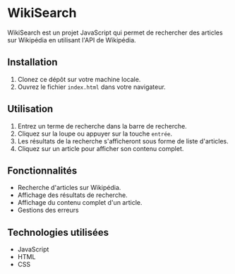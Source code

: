 # WikiSearch

WikiSearch est un projet JavaScript qui permet de rechercher des articles sur Wikipédia en utilisant l'API de Wikipédia.

## Installation

1. Clonez ce dépôt sur votre machine locale.
2. Ouvrez le fichier `index.html` dans votre navigateur.

## Utilisation

1. Entrez un terme de recherche dans la barre de recherche.
2. Cliquez sur la loupe ou appuyer sur la touche `entrée`.
3. Les résultats de la recherche s'afficheront sous forme de liste d'articles.
4. Cliquez sur un article pour afficher son contenu complet.

## Fonctionnalités

- Recherche d'articles sur Wikipédia.
- Affichage des résultats de recherche.
- Affichage du contenu complet d'un article.
- Gestions des erreurs

## Technologies utilisées

- JavaScript
- HTML
- CSS
